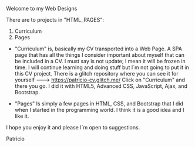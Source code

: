 Welcome to my Web Designs

There are to projects in "HTML_PAGES":

1) Curriculum
2) Pages

- "Curriculum" is, basically my CV transported into a Web Page. A SPA page that has all the things I consider important about myself that can be included in a CV. I must say is not update; I mean it will be frozen in time. I will continue learning and doing stuff but I´m not going to put it in this CV project. There is a glitch repository where you can see it for yourself ---> https://patricio-cv.glitch.me/ Click on "Curriculum" and there you go.
I did it with HTML5, Advanced CSS, JavaScript, Ajax, and Bootstrap.

- "Pages" Is simply a few pages in HTML, CSS, and Bootstrap that I did when I started in the programming world. I think it is a good idea and I like it.

I hope you enjoy it and please I´m open to suggestions.

Patricio


